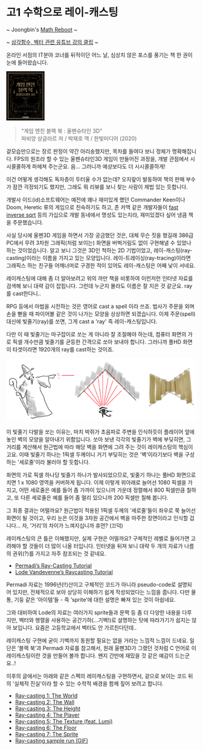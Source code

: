 # 고1 수학으로 레이-캐스팅

~ Joongbin's [Math Reboot](https://blog.insightbook.co.kr/2020/07/01/《수학-리부트-프로그래머를-위한-기초-수학》/) ~

~ [삼각함수, 벡터 관련 유튜브 강의 클립](https://www.youtube.com/channel/UC3oEhf5Q1WxgwK44Tc80RLw/playlists) ~

온라인 서점의 IT분야 코너를 뒤적이던 어느 날, 심상치 않은 포스를 풍기는 책 한 권이 눈에 들어왔습니다.

<img src="images/wolfen3d_book.png" width="20%" height="20%">

> "게임 엔진 블랙 북 : 울펜슈타인 3D" \
    파비앙 상글라르 저 / 박재호 역 / 한빛미디어 (2020)

겉모습만으로는 장르 판정이 약간 아리송했지만, 목차를 들여다 보니 정체가 명확해집니다.
FPS의 원조라 할 수 있는 울펜슈타인3D 게임이 만들어진 과정을, 개발 관점에서 시시콜콜하게 파헤쳐 주는군요. 음... 그러니까 예상보다도 더 시시콜콜하게!

이건 어떻게 생각해도 독자층이 두터울 수가 없는데?
오지랖이 발동하여 책의 판매 부수가 잠깐 걱정되기도 했지만, 그래도 뭐 리뷰를 보니 찾는 사람이 제법 있는 듯합니다.

개발사 이드(id)소프트웨어는 예전에 꽤나 재미있게 했던 Commander Keen이나 Doom, Heretic 류의 게임으로 친숙하기도 하고,
존 카맥 같은 개발자들이 [fast inverse sqrt](https://ko.wikipedia.org/wiki/%EA%B3%A0%EC%86%8D_%EC%97%AD_%EC%A0%9C%EA%B3%B1%EA%B7%BC) 등의 가십으로
개발 동네에서 명성도 있는지라, 재미있겠다 싶어 냉큼 책을 주문했습니다.

사실 당시에 울펜3D 게임을 하면서 가장 궁금했던 것은, 대체 무슨 짓을 했길래 386급 PC에서 무려 3차원 그래픽(처럼 보이는) 화면을 버벅거림도 없이 구현해낼 수 있었나 하는 것이었습니다. 알고 보니 그것은 3D인 척하는 2D 기법이었고, 레이-캐스팅(ray-casting)이라는 이름을 가지고 있는 모양입니다. 레이-트레이싱(ray-tracing)이라면 그래픽스 하는 친구들 어깨너머로 구경한 적이 있어도 레이-캐스팅은 어째 낯이 서네요.

레이캐스팅에 대해 좀 더 알아보려고 위의 까만 책을 비롯하여 이런저런 인터넷 자료를 검색해 보니 대략 감이 잡힙니다. 그런데 누군지 몰라도 이름은 잘 지은 것 같군요. ray를 cast한다니..

RPG 등에서 마법을 시전하는 것은 영어로 cast a spell 이라 쓰죠. 법사가 주문을 외며 손을 뻗을 때 파이어볼 같은 것이 나가는 모양을 상상하면 되겠습니다. 이제 주문(spell) 대신에 빛줄기(ray)를 쏘면, 그게 cast a 'ray' 즉 레이-캐스팅입니다.

다만 이 때 빛줄기는 마구잡이로 쏘는 게 아니라 잘 조절해야 하는데, 컴퓨터 화면의 가로 픽셀 개수만큼 빛줄기를 균등한 간격으로 쏘아 보내야 합니다. 그러니까 풀HD 화면이 타겟이라면 1920개의 ray를 cast하는 것이죠.

![](images/cast-a-ray.png)

이 빛줄기 다발을 쏘는 이유는, 마치 박쥐가 초음파로 주변을 인식하듯이 플레이어 앞에 놓인 벽의 모양을 알아내기 위함입니다. 쏘아 보낸 각각의 빛줄기가 벽에 부딪히면, 그 거리를 계산해서 원근법에 따라 해당 벽을 화면에 그려 주는 것이 레이캐스팅의 핵심이고요. 이때 빛줄기 하나는 1픽셀 두께이니 거기 부딪히는 것은 ’벽’이라기보다 벽을 구성하는 '세로줄'이라 불러야 할 듯합니다.

화면의 가로 픽셀 하나당 빛줄기 하나가 발사되었으므로, 빛줄기 하나는 풀HD 화면으로 치면 1 x 1080 영역을 커버하게 됩니다. 이제 이렇게 위아래로 늘어선 1080 픽셀을 가지고, 어떤 세로줄은 예를 들어 좀 가까이 있으니까 가운데 정렬해서 800 픽셀만큼 칠하고, 또 다른 세로줄은 예를 들어 좀 멀리 있으니까 200 픽셀만 칠해 봅니다.

그 최종 결과는 어떨까요? 원근법이 적용된 1픽셀 두께의 ’세로줄’들이 좌우로 쭉 늘어선 화면이 될 것이고, 우리 눈은 이것을 3차원 공간에서 벽을 마주한 장면이라고 인식할 겁니다... 자, ’거리’의 차이가 느껴지십니까 휴먼? (끄덕)

레이캐스팅의 큰 틀은 이해했지만, 실제 구현은 어떨까요? 구체적인 레벨로 들어가면 고려해야 할 것들이 더 많이 나올 터입니다. 인터넷을 뒤져 보니 대략 두 개의 자료가 나름의 권위(?)를 가지고 자주 참조되는 것 같네요.

- [Permadi’s Ray-Casting Tutorial](https://permadi.com/1996/05/ray-casting-tutorial-table-of-contents/)
- [Lode Vandevenne’s Raycasting Tutorial](https://lodev.org/cgtutor/raycasting.html)

Permadi 자료는 1996년(!!)산이고 구체적인 코드가 아니라 pseudo-code로 설명되어 있지만, 전체적으로 보아 상당히 이해하기 쉽게 작성되었다는 느낌을 줍니다. 다만 물통, 기둥 같은 ’아이템’들 - 즉 ’sprite’에 대한 설명은 빠져 있는 것이 아쉽네요.

그와 대비하여 Lode의 자료는 여러가지 sprite들과 문짝 등 좀 더 다양한 내용을 다루지만, 벡터와 행렬을 사용하는 공간기하(...기벡!)로 설명하는 탓에 따라가기가 쉽지는 않아 보입니다. 요즘은 고등학교에서 벡터도 안 가르친다던데..

레이캐스팅 구현에 굳이 기벡까지 동원할 필요는 없을 거라는 느낌적 느낌이 드네요. 일단은 ’블랙 북’과 Permadi 자료를 참고해서, 원래 울펜3D가 그랬던 것처럼 C 언어로 이 레이캐스팅이란 것을 만들어 볼까 합니다. 왠지 간만에 재밌을 것 같은 예감이 드는군요..!

이후의 글에서는 아래와 같은 스펙의 레이캐스팅을 구현하면서, 겉으로 보이는 코드 뒤의 '실체적 진실'이라 할 수 있는 수학적 배경을 함께 짚어 보려고 합니다.


- [Ray-casting 1: The World](01_The_World.md)
- [Ray-casting 2: The Wall](02_The_Wall.md)
- [Ray-casting 3: The Height](03_The_Height.md)
- [Ray-casting 4: The Player](04_The_Player.md)
- [Ray-casting 5: The Texture (feat. Lumi)](05_The_Texture.md)
- [Ray-casting 6: The Floor](06_The_Floor.md)
- [Ray-casting 7: The Sprite](07_The_Sprite.md)
- [Ray-casting sample run (GIF)](0x_Sample_Run.md)

